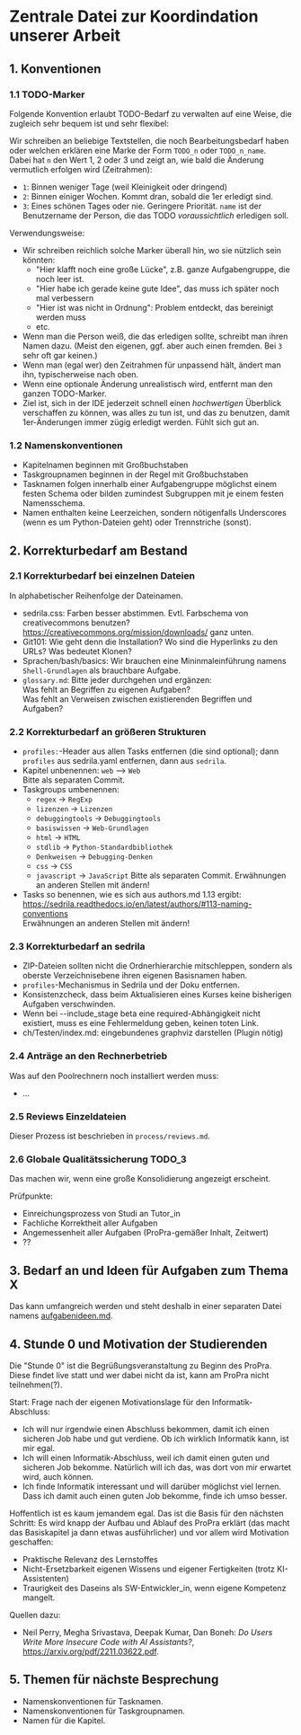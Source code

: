 # Zentrale Datei zur Koordindation unserer Arbeit


## 1. Konventionen

### 1.1 TODO-Marker

Folgende Konvention erlaubt TODO-Bedarf zu verwalten auf eine Weise, die
zugleich sehr bequem ist und sehr flexibel:

Wir schreiben an beliebige Textstellen, die noch Bearbeitungsbedarf haben oder welchen erklären
eine Marke der Form `TODO_n` oder `TODO_n_name`.  
Dabei hat `n` den Wert 1, 2 oder 3 und zeigt an, wie bald die Änderung vermutlich
erfolgen wird (Zeitrahmen):

- `1`: Binnen weniger Tage (weil Kleinigkeit oder dringend)
- `2`: Binnen einiger Wochen. Kommt dran, sobald die 1er erledigt sind.
- `3`: Eines schönen Tages oder nie. Geringere Priorität.
`name` ist der Benutzername der Person, die das TODO _voraussichtlich_ erledigen soll.

Verwendungsweise:

- Wir schreiben reichlich solche Marker überall hin, wo sie nützlich sein könnten:
  - "Hier klafft noch eine große Lücke", z.B. ganze Aufgabengruppe, die noch leer ist.
  - "Hier habe ich gerade keine gute Idee", das muss ich später noch mal verbessern
  - "Hier ist was nicht in Ordnung": Problem entdeckt, das bereinigt werden muss
  - etc.
- Wenn man die Person weiß, die das erledigen sollte, schreibt man ihren Namen dazu.
  (Meist den eigenen, ggf. aber auch einen fremden. Bei `3` sehr oft gar keinen.)
- Wenn man (egal wer) den Zeitrahmen für unpassend hält, ändert man ihn, typischerweise nach oben.
- Wenn eine optionale Änderung unrealistisch wird, entfernt man den ganzen TODO-Marker.
- Ziel ist, sich in der IDE jederzeit schnell einen _hochwertigen_ Überblick verschaffen
  zu können, was alles zu tun ist, und das zu benutzen, damit 1er-Änderungen immer zügig
  erledigt werden. Fühlt sich gut an.

### 1.2 Namenskonventionen

- Kapitelnamen beginnen mit Großbuchstaben
- Taskgroupnamen beginnen in der Regel mit Großbuchstaben
- Tasknamen folgen innerhalb einer Aufgabengruppe möglichst einem festen Schema
  oder bilden zumindest Subgruppen mit je einem festen Namensschema.
- Namen enthalten keine Leerzeichen,
  sondern nötigenfalls Underscores (wenn es um Python-Dateien geht)
  oder Trennstriche (sonst).


## 2. Korrekturbedarf am Bestand

### 2.1 Korrekturbedarf bei einzelnen Dateien

In alphabetischer Reihenfolge der Dateinamen.

- sedrila.css: Farben besser abstimmen. 
  Evtl. Farbschema von creativecommons benutzen?
  https://creativecommons.org/mission/downloads/ ganz unten.
- Git101: Wie geht denn die Installation? Wo sind die Hyperlinks zu den URLs? 
  Was bedeutet Klonen?
- Sprachen/bash/basics: Wir brauchen eine Mininmaleinführung namens
  `Shell-Grundlagen` als brauchbare Aufgabe.
- `glossary.md`: Bitte jeder durchgehen und ergänzen:  
  Was fehlt an Begriffen zu eigenen Aufgaben?  
  Was fehlt an Verweisen zwischen existierenden Begriffen und Aufgaben?

### 2.2 Korrekturbedarf an größeren Strukturen

- `profiles:`-Header aus allen Tasks entfernen (die sind optional);
   dann `profiles` aus sedrila.yaml entfernen, dann aus `sedrila`.
- Kapitel unbenennen: `web` --> `Web`  
  Bitte als separaten Commit.
- Taskgroups umbenennen:
    - `regex` -> `RegExp`
    - `lizenzen` -> `Lizenzen`
    - `debuggingtools` -> `Debuggingtools`
    - `basiswissen` -> `Web-Grundlagen`
    - `html` -> `HTML`
    - `stdlib` -> `Python-Standardbibliothek`
    - `Denkweisen` -> `Debugging-Denken`
    - `css` -> `CSS`
    - `javascript` -> `JavaScript`
  Bitte als separaten Commit.
  Erwähnungen an anderen Stellen mit ändern!
- Tasks so benennen, wie es sich aus authors.md 1.13 ergibt:
  https://sedrila.readthedocs.io/en/latest/authors/#113-naming-conventions  
  Erwähnungen an anderen Stellen mit ändern!


### 2.3 Korrekturbedarf an sedrila

- ZIP-Dateien sollten nicht die Ordnerhierarchie mitschleppen, sondern als
  oberste Verzeichnisebene ihren eigenen Basisnamen haben.
- `profiles`-Mechanismus in Sedrila und der Doku entfernen.
- Konsistenzcheck, dass beim Aktualisieren eines Kurses keine bisherigen Aufgaben
  verschwinden.
- Wenn bei --include_stage beta eine required-Abhängigkeit nicht existiert,
  muss es eine Fehlermeldung geben, keinen toten Link.
- ch/Testen/index.md: eingebundenes graphviz darstellen (Plugin nötig)


### 2.4 Anträge an den Rechnerbetrieb

Was auf den Poolrechnern noch installiert werden muss:
- ...


### 2.5 Reviews Einzeldateien

Dieser Prozess ist beschrieben in `process/reviews.md`.


### 2.6 Globale Qualitätssicherung  TODO_3

Das machen wir, wenn eine große Konsolidierung angezeigt erscheint.

Prüfpunkte:

- Einreichungsprozess von Studi an Tutor_in
- Fachliche Korrektheit aller Aufgaben
- Angemessenheit aller Aufgaben (ProPra-gemäßer Inhalt, Zeitwert)
- ??


## 3. Bedarf an und Ideen für Aufgaben zum Thema X

Das kann umfangreich werden und steht deshalb in einer separaten Datei namens
[aufgabenideen.md](aufgabenideen.md).


## 4. Stunde 0 und Motivation der Studierenden

Die "Stunde 0" ist die Begrüßungsveranstaltung zu Beginn des ProPra.
Diese findet live statt und wer dabei nicht da ist, kann am ProPra nicht teilnehmen(?).

Start: Frage nach der eigenen Motivationslage für den Informatik-Abschluss:
- Ich will nur irgendwie einen Abschluss bekommen, damit ich einen sicheren Job 
  habe und gut verdiene. Ob ich wirklich Informatik kann, ist mir egal.
- Ich will einen Informatik-Abschluss, weil ich damit einen guten und sicheren Job bekomme.
  Natürlich will ich das, was dort von mir erwartet wird, auch können.
- Ich finde Informatik interessant und will darüber möglichst viel lernen.
  Dass ich damit auch einen guten Job bekomme, finde ich umso besser.

Hoffentlich ist es kaum jemandem egal. Das ist die Basis für den nächsten Schritt:
Es wird knapp der Aufbau und Ablauf des ProPra erklärt (das macht das Basiskapitel
ja dann etwas ausführlicher) und vor allem wird Motivation geschaffen:

- Praktische Relevanz des Lernstoffes
- Nicht-Ersetzbarkeit eigenen Wissens und eigener Fertigkeiten (trotz KI-Assistenten)
- Traurigkeit des Daseins als SW-Entwickler_in, wenn eigene Kompetenz mangelt.

Quellen dazu:
- Neil Perry, Megha Srivastava, Deepak Kumar, Dan Boneh:
  _Do Users Write More Insecure Code with AI Assistants?_, 
  https://arxiv.org/pdf/2211.03622.pdf.


## 5. Themen für nächste Besprechung

- Namenskonventionen für Tasknamen.
- Namenskonventionen für Taskgroupnamen.
- Namen für die Kapitel.
